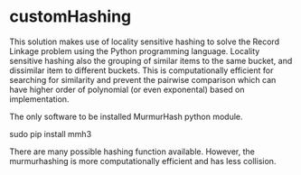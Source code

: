# customHashing


This solution makes use of locality sensitive hashing to solve the Record Linkage problem using the Python programming language. Locality sensitive hashing also the grouping of similar items to the same bucket, and dissimilar item to different buckets. This is computationally efficient for searching for similarity and prevent the pairwise comparison which can have higher order of polynomial (or even exponental) based on implementation.

The only software to be installed MurmurHash python module.

sudo pip install mmh3


There are many possible hashing function available. However, the murmurhashing is more computationally efficient and has less collision.
